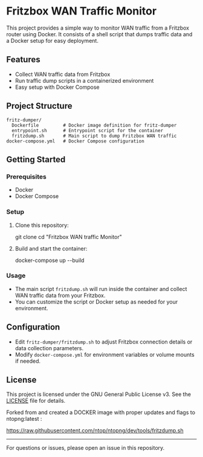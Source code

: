 # Fritzbox WAN Traffic Monitor

This project provides a simple way to monitor WAN traffic from a Fritzbox router using Docker. It consists of a shell script that dumps traffic data and a Docker setup for easy deployment.

## Features
- Collect WAN traffic data from Fritzbox
- Run traffic dump scripts in a containerized environment
- Easy setup with Docker Compose

## Project Structure
```
fritz-dumper/
  Dockerfile         # Docker image definition for fritz-dumper
  entrypoint.sh      # Entrypoint script for the container
  fritzdump.sh       # Main script to dump Fritzbox WAN traffic
docker-compose.yml   # Docker Compose configuration
```

## Getting Started

### Prerequisites
- Docker
- Docker Compose

### Setup
1. Clone this repository:
   
   git clone <repo-url>
   cd "Fritzbox WAN traffic Monitor"
  
2. Build and start the container:
   
   docker-compose up --build
 

### Usage
- The main script `fritzdump.sh` will run inside the container and collect WAN traffic data from your Fritzbox.
- You can customize the script or Docker setup as needed for your environment.

## Configuration
- Edit `fritz-dumper/fritzdump.sh` to adjust Fritzbox connection details or data collection parameters.
- Modify `docker-compose.yml` for environment variables or volume mounts if needed.

## License
This project is licensed under the GNU General Public License v3. See the [LICENSE](LICENSE) file for details.

Forked from and created a DOCKER image with proper updates and flags to ntopng:latest :


https://raw.githubusercontent.com/ntop/ntopng/dev/tools/fritzdump.sh

---
For questions or issues, please open an issue in this repository.